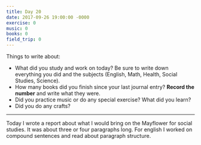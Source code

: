 ```yaml
---
title: Day 20
date: 2017-09-26 19:00:00 -0000
exercise: 0
music: 0
books: 0
field_trip: 0
---
```

Things to write about:

* What did you study and work on today? Be sure to write down everything you did and the subjects (English, Math, Health, Social Studies, Science).
* How many books did you finish since your last journal entry? **Record the number** and write what they were.
* Did you practice music or do any special exercise? What did you learn?
* Did you do any crafts?

***

Today I wrote a report about what I would bring on the Mayflower for social studies. It was about three or four paragraphs long. For english I worked on compound sentences and read about paragraph structure.
